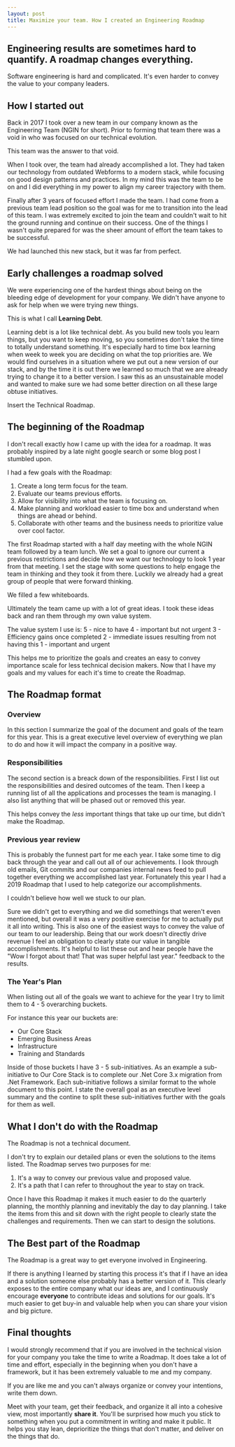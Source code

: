```yaml
---
layout: post
title: Maximize your team. How I created an Engineering Roadmap
---
```


## Engineering results are sometimes hard to quantify.  A roadmap changes everything.

Software engineering is hard and complicated.  It's even harder to convey the value to your company leaders.

## How I started out

Back in 2017 I took over a new team in our company known as the Engineering Team (NGIN for short).  Prior to forming that team there was a void in who was focused on our technical evolution.

This team was the answer to that void.

When I took over, the team had already accomplished a lot.  They had taken our technology from outdated Webforms to a modern stack, while focusing on good design patterns and practices.  In my mind this was the team to be on and I did everything in my power to align my career trajectory with them.

Finally after 3 years of focused effort I made the team.  I had come from a previous team lead position so the goal was for me to transition into the lead of this team.  I was extremely excited to join the team and couldn't wait to hit the ground running and continue on their success.  One of the things I wasn't quite prepared for was the sheer amount of effort the team takes to be successful.

We had launched this new stack, but it was far from perfect.

## Early challenges a roadmap solved

We were experiencing one of the hardest things about being on the bleeding edge of development for your company.  We didn't have anyone to ask for help when we were trying new things.  

This is what I call **Learning Debt**.

Learning debt is a lot like technical debt.  As you build new tools you learn things, but you want to keep moving, so you sometimes don't take the time to totally understand something.  It's especially hard to time box learning when week to week you are deciding on what the top priorities are.  We would find ourselves in a situation where we put out a new version of our stack, and by the time it is out there we learned so much that we are already trying to change it to a better version.  I saw this as an unsustainable model and wanted to make sure we had some better direction on all these large obtuse initiatives.

Insert the Technical Roadmap.

## The beginning of the Roadmap

I don't recall exactly how I came up with the idea for a roadmap.  It was probably inspired by a late night google search or some blog post I stumbled upon.

I had a few goals with the Roadmap:
1. Create a long term focus for the team.
1. Evaluate our teams previous efforts.
1. Allow for visibility into what the team is focusing on.
1. Make planning and workload easier to time box and understand when things are ahead or behind.
1. Collaborate with other teams and the business needs to prioritize value over cool factor.

The first Roadmap started with a half day meeting with the whole NGIN team followed by a team lunch.  We set a goal to ignore our current a previous restrictions and decide how we want our technology to look 1 year from that meeting.  I set the stage with some questions to help engage the team in thinking and they took it from there.  Luckily we already had a great group of people that were forward thinking.

We filled a few whiteboards.

Ultimately the team came up with a lot of great ideas.  I took these ideas back and ran them through my own value system.

The value system I use is:
5 - nice to have
4 - important but not urgent
3 - Efficiency gains once completed
2 - immediate issues resulting from not having this
1 - important and urgent

This helps me to prioritize the goals and creates an easy to convey importance scale for less technical decision makers.  Now that I have my goals and my values for each it's time to create the Roadmap.

## The Roadmap format

### Overview

In this section I summarize the goal of the document and goals of the team for this year.  This is a great executive level overview of everything we plan to do and how it will impact the company in a positive way.

### Responsibilities

The second section is a breack down of the responsibilities. First I list out the responsibilities and desired outcomes of the team.  Then I keep a running list of all the applications and processes the team is managing.  I also list anything that will be phased out or removed this year.

This helps convey the *less* important things that take up our time, but didn't make the Roadmap.

### Previous year review

This is probably the funnest part for me each year.  I take some time to dig back through the year and call out all of our achievements.  I look through old emails, Git commits and our companies internal news feed to pull together everything we accomplished last year.  Fortunately this year I had a 2019 Roadmap that I used to help categorize our accomplishments.  

I couldn't believe how well we stuck to our plan.  

Sure we didn't get to everything and we did somethings that weren't even mentioned, but overall it was a very positive exercise for me to actually put it all into writing.  This is also one of the easiest ways to convey the value of our team to our leadership.  Being that our work doesn't directly drive revenue I feel an obligation to clearly state our value in tangible accomplishments.  It's helpful to list these out and hear people have the "Wow I forgot about that! That was super helpful last year." feedback to the results.

### The Year's Plan

When listing out all of the goals we want to achieve for the year I try to limit them to 4 - 5 overarching buckets.  

For instance this year our buckets are:
* Our Core Stack
* Emerging Business Areas
* Infrastructure
* Training and Standards

Inside of those buckets I have 3 - 5 sub-initiatives.  As an example a sub-initiative to Our Core Stack is to complete our .Net Core 3.x migration from .Net Framework.  Each sub-initiative follows a similar format to the whole document to this point.  I state the overall goal as an executive level summary and the contine to split these sub-initiatives further with the goals for them as well.

## What I don't do with the Roadmap

The Roadmap is not a technical document.

I don't try to explain our detailed plans or even the solutions to the items listed.  The Roadmap serves two purposes for me:

1. It's a way to convey our previous value and proposed value.
1. It's a path that I can refer to throughout the year to stay on track.

Once I have this Roadmap it makes it much easier to do the quarterly planning, the monthly planning and inevitably the day to day planning.  I take the items from this and sit down with the right people to clearly state the challenges and requirements.  Then we can start to design the solutions.

## The Best part of the Roadmap

The Roadmap is a great way to get everyone involved in Engineering.

If there is anything I learned by starting this process it's that if I have an idea and a solution someone else probably has a better version of it.  This clearly exposes to the entire company what our ideas are, and I continuously encourage **everyone** to contribute ideas and solutions for our goals.  It's much easier to get buy-in and valuable help when you can share your vision and big picture.

## Final thoughts

I would strongly recommend that if you are involved in the technical vision for your company you take the time to write a Roadmap.  It does take a lot of time and effort, especially in the beginning when you don't have a framework, but it has been extremely valuable to me and my company.

If you are like me and you can't always organize or convey your intentions, write them down.

Meet with your team, get their feedback, and organize it all into a cohesive view, most importantly **share it**.  You'll be surprised how much you stick to something when you put a commitment in writing and make it public. It helps you stay lean, deprioritize the things that don't matter, and deliver on the things that do.
